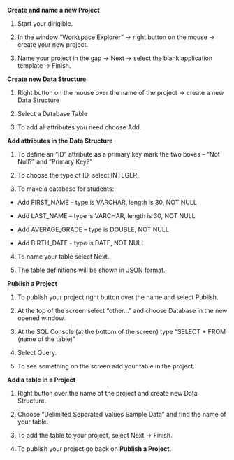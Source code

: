 ﻿**Create and name a new Project**

 1. Start your dirigible.
 
 2. In the window “Workspace Explorer” -> right button on the mouse -> create your new project.
 
 3. Name your project in the gap -> Next -> select the blank application
    template -> Finish.

**Create new Data Structure**

1. Right button on the mouse over the name of the project -> create a new Data Structure

2. Select a Database Table

3. To add all attributes you need choose Add.

**Add attributes in the Data Structure**

1. To define an “ID” attribute as a primary key mark the two boxes – “Not Null?” and “Primary Key?”

2. To choose the type of ID, select INTEGER.

3. To make a database for students:

  - Add FIRST_NAME – type is VARCHAR, length is 30, NOT NULL

- Add LAST_NAME – type is VARCHAR, length is 30, NOT NULL

- Add AVERAGE_GRADE – type is DOUBLE, NOT NULL

- Add BIRTH_DATE - type is DATE, NOT NULL

4. To name your table select Next.

5. The table definitions will be shown in JSON format.

**Publish a Project**

1. To publish your project right button over the name and select Publish.

2. At the top of the screen select “other…” and choose Database in the new opened window.

3. At the SQL Console (at the bottom of the screen) type “SELECT * FROM (name of the table)"

4. Select Query.

5. To see something on the screen add your table in the project.

**Add a table in a Project**

1. Right button over the name of the project and create new Data Structure.

2. Choose “Delimited Separated Values Sample Data” and find the name of your table.

3. To add the table to your project, select Next -> Finish.

4. To publish your project go back on **Publish a Project**.
